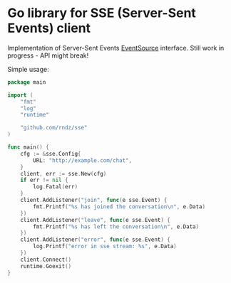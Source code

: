 # Go library for SSE (Server-Sent Events) client

Implementation of Server-Sent Events [EventSource][eventsource] interface.
Still work in progress - API might break!

Simple usage:
```go
package main

import (
	"fmt"
	"log"
	"runtime"

	"github.com/rndz/sse"
)

func main() {
	cfg := &sse.Config{
		URL: "http://example.com/chat",
	}
	client, err := sse.New(cfg)
	if err != nil {
		log.Fatal(err)
	}
	client.AddListener("join", func(e sse.Event) {
		fmt.Printf("%s has joined the conversation\n", e.Data)
	})
	client.AddListener("leave", func(e sse.Event) {
		fmt.Printf("%s has left the conversation\n", e.Data)
	})
	client.AddListener("error", func(e sse.Event) {
		log.Printf("error in sse stream: %s", e.Data)
	})
	client.Connect()
	runtime.Goexit()
}
```

[eventsource]: https://www.w3.org/TR/eventsource/

